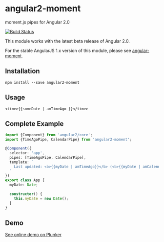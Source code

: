 # angular2-moment

moment.js pipes for Angular 2.0 

[![Build Status](https://travis-ci.org/urish/angular2-moment.png?branch=master)](https://travis-ci.org/urish/angular2-moment)

This module works with the latest beta release of Angular 2.0. 

For the stable AngularJS 1.x version of this module, please see [angular-moment](https://github.com/urish/angular-moment).

## Installation

`npm install --save angular2-moment`

## Usage

`<time>{{someDate | amTimeAgo }}</time>`

## Complete Example

``` typescript
import {Component} from 'angular2/core';
import {TimeAgoPipe, CalendarPipe} from 'angular2-moment';

@Component({
  selector: 'app',
  pipes: [TimeAgoPipe, CalendarPipe],
  template: `
    Last updated: <b>{{myDate | amTimeAgo}}</b> (<b>{{myDate | amCalendar}}</b>)
  `
})
export class App {
  myDate: Date;
  
  constructor() {
    this.myDate = new Date();
  }
}
```

## Demo

[See online demo on Plunker](http://plnkr.co/edit/ziBJ0mftSjnz0SrYPwbo?p=preview)
